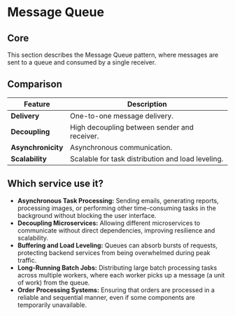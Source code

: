 # Message Queue

## Core

This section describes the Message Queue pattern, where messages are sent to a queue and consumed by a single receiver.

## Comparison

| Feature | Description |
|---|---|
| **Delivery** | One-to-one message delivery. |
| **Decoupling** | High decoupling between sender and receiver. |
| **Asynchronicity** | Asynchronous communication. |
| **Scalability** | Scalable for task distribution and load leveling. |

## Which service use it?

-   **Asynchronous Task Processing:** Sending emails, generating reports, processing images, or performing other time-consuming tasks in the background without blocking the user interface.
-   **Decoupling Microservices:** Allowing different microservices to communicate without direct dependencies, improving resilience and scalability.
-   **Buffering and Load Leveling:** Queues can absorb bursts of requests, protecting backend services from being overwhelmed during peak traffic.
-   **Long-Running Batch Jobs:** Distributing large batch processing tasks across multiple workers, where each worker picks up a message (a unit of work) from the queue.
-   **Order Processing Systems:** Ensuring that orders are processed in a reliable and sequential manner, even if some components are temporarily unavailable.
